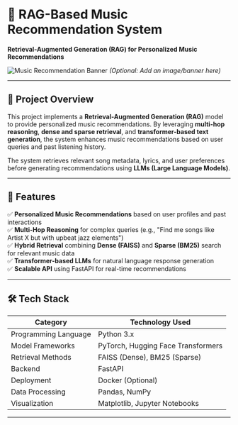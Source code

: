# 🎵 RAG-Based Music Recommendation System

**Retrieval-Augmented Generation (RAG) for Personalized Music Recommendations**

![Music Recommendation Banner](https://your-image-url.com) _(Optional: Add an image/banner here)_

---

## 📌 Project Overview

This project implements a **Retrieval-Augmented Generation (RAG)** model to provide personalized music recommendations. By leveraging **multi-hop reasoning**, **dense and sparse retrieval**, and **transformer-based text generation**, the system enhances music recommendations based on user queries and past listening history.

The system retrieves relevant song metadata, lyrics, and user preferences before generating recommendations using **LLMs (Large Language Models)**.

---

## 🚀 Features

✅ **Personalized Music Recommendations** based on user profiles and past interactions  
✅ **Multi-Hop Reasoning** for complex queries (e.g., "Find me songs like Artist X but with upbeat jazz elements")  
✅ **Hybrid Retrieval** combining **Dense (FAISS)** and **Sparse (BM25)** search for relevant music data  
✅ **Transformer-based LLMs** for natural language response generation  
✅ **Scalable API** using FastAPI for real-time recommendations

---

## 🛠️ Tech Stack

| Category             | Technology Used                    |
| -------------------- | ---------------------------------- |
| Programming Language | Python 3.x                         |
| Model Frameworks     | PyTorch, Hugging Face Transformers |
| Retrieval Methods    | FAISS (Dense), BM25 (Sparse)       |
| Backend              | FastAPI                            |
| Deployment           | Docker (Optional)                  |
| Data Processing      | Pandas, NumPy                      |
| Visualization        | Matplotlib, Jupyter Notebooks      |

---
